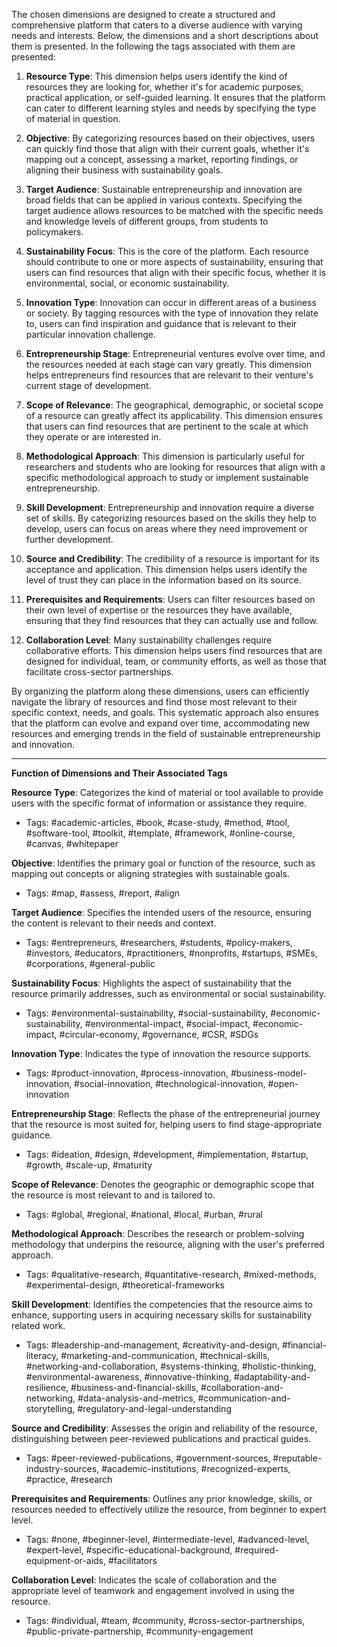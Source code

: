 The chosen dimensions are designed to create a structured and comprehensive platform that caters to a diverse audience with varying needs and interests. Below, the dimensions and a short descriptions about them is presented. In the following the tags associated with them are presented:

1. **Resource Type**: This dimension helps users identify the kind of resources they are looking for, whether it's for academic purposes, practical application, or self-guided learning. It ensures that the platform can cater to different learning styles and needs by specifying the type of material in question.

2. **Objective**: By categorizing resources based on their objectives, users can quickly find those that align with their current goals, whether it's mapping out a concept, assessing a market, reporting findings, or aligning their business with sustainability goals.

3. **Target Audience**: Sustainable entrepreneurship and innovation are broad fields that can be applied in various contexts. Specifying the target audience allows resources to be matched with the specific needs and knowledge levels of different groups, from students to policymakers.

4. **Sustainability Focus**: This is the core of the platform. Each resource should contribute to one or more aspects of sustainability, ensuring that users can find resources that align with their specific focus, whether it is environmental, social, or economic sustainability.

5. **Innovation Type**: Innovation can occur in different areas of a business or society. By tagging resources with the type of innovation they relate to, users can find inspiration and guidance that is relevant to their particular innovation challenge.

6. **Entrepreneurship Stage**: Entrepreneurial ventures evolve over time, and the resources needed at each stage can vary greatly. This dimension helps entrepreneurs find resources that are relevant to their venture's current stage of development.

7. **Scope of Relevance**: The geographical, demographic, or societal scope of a resource can greatly affect its applicability. This dimension ensures that users can find resources that are pertinent to the scale at which they operate or are interested in.

8. **Methodological Approach**: This dimension is particularly useful for researchers and students who are looking for resources that align with a specific methodological approach to study or implement sustainable entrepreneurship.

9. **Skill Development**: Entrepreneurship and innovation require a diverse set of skills. By categorizing resources based on the skills they help to develop, users can focus on areas where they need improvement or further development.

10. **Source and Credibility**: The credibility of a resource is important for its acceptance and application. This dimension helps users identify the level of trust they can place in the information based on its source.

11. **Prerequisites and Requirements**: Users can filter resources based on their own level of expertise or the resources they have available, ensuring that they find resources that they can actually use and follow.

12. **Collaboration Level**: Many sustainability challenges require collaborative efforts. This dimension helps users find resources that are designed for individual, team, or community efforts, as well as those that facilitate cross-sector partnerships.

By organizing the platform along these dimensions, users can efficiently navigate the library of resources and find those most relevant to their specific context, needs, and goals. This systematic approach also ensures that the platform can evolve and expand over time, accommodating new resources and emerging trends in the field of sustainable entrepreneurship and innovation.

---

**Function of Dimensions and Their Associated Tags**

**Resource Type**: Categorizes the kind of material or tool available to provide users with the specific format of information or assistance they require.
- Tags: #academic-articles, #book, #case-study, #method, #tool, #software-tool, #toolkit, #template, #framework, #online-course, #canvas, #whitepaper

**Objective**: Identifies the primary goal or function of the resource, such as mapping out concepts or aligning strategies with sustainable goals.
- Tags: #map, #assess, #report, #align

**Target Audience**: Specifies the intended users of the resource, ensuring the content is relevant to their needs and context.
- Tags: #entrepreneurs, #researchers, #students, #policy-makers, #investors, #educators, #practitioners, #nonprofits, #startups, #SMEs, #corporations, #general-public

**Sustainability Focus**: Highlights the aspect of sustainability that the resource primarily addresses, such as environmental or social sustainability.
- Tags: #environmental-sustainability, #social-sustainability, #economic-sustainability, #environmental-impact, #social-impact, #economic-impact, #circular-economy, #governance, #CSR, #SDGs

**Innovation Type**: Indicates the type of innovation the resource supports.
- Tags: #product-innovation, #process-innovation, #business-model-innovation, #social-innovation, #technological-innovation, #open-innovation

**Entrepreneurship Stage**: Reflects the phase of the entrepreneurial journey that the resource is most suited for, helping users to find stage-appropriate guidance.
- Tags: #ideation, #design, #development, #implementation, #startup, #growth, #scale-up, #maturity

**Scope of Relevance**: Denotes the geographic or demographic scope that the resource is most relevant to and is tailored to.
- Tags: #global, #regional, #national, #local, #urban, #rural

**Methodological Approach**: Describes the research or problem-solving methodology that underpins the resource, aligning with the user's preferred approach.
- Tags: #qualitative-research, #quantitative-research, #mixed-methods, #experimental-design, #theoretical-frameworks

**Skill Development**: Identifies the competencies that the resource aims to enhance, supporting users in acquiring necessary skills for sustainability related work.
- Tags: #leadership-and-management, #creativity-and-design, #financial-literacy, #marketing-and-communication, #technical-skills, #networking-and-collaboration, #systems-thinking, #holistic-thinking, #environmental-awareness, #innovative-thinking, #adaptability-and-resilience, #business-and-financial-skills, #collaboration-and-networking, #data-analysis-and-metrics, #communication-and-storytelling, #regulatory-and-legal-understanding

**Source and Credibility**: Assesses the origin and reliability of the resource, distinguishing between peer-reviewed publications and practical guides.
- Tags: #peer-reviewed-publications, #government-sources, #reputable-industry-sources, #academic-institutions, #recognized-experts, #practice, #research

**Prerequisites and Requirements**: Outlines any prior knowledge, skills, or resources needed to effectively utilize the resource, from beginner to expert level.
- Tags: #none, #beginner-level, #intermediate-level, #advanced-level, #expert-level, #specific-educational-background, #required-equipment-or-aids, #facilitators

**Collaboration Level**: Indicates the scale of collaboration and the appropriate level of teamwork and engagement involved in using the resource.
- Tags: #individual, #team, #community, #cross-sector-partnerships, #public-private-partnership, #community-engagement